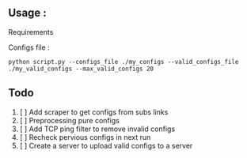 ## Usage :

Requirements

Configs file : 
```
python script.py --configs_file ./my_configs --valid_configs_file ./my_valid_configs --max_valid_configs 20
```

## Todo
1. [ ] Add scraper to get configs from subs links 
2. [ ] Preprocessing pure configs 
3. [ ] Add TCP ping filter to remove invalid configs
4. [ ] Recheck pervious configs in next run
5. [ ] Create a server to upload valid configs to a server 